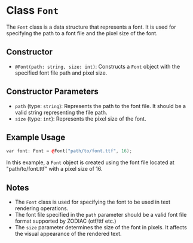 # Class `Font`

The `Font` class is a data structure that represents a font. It is used for specifying the path to a font file and the pixel size of the font.

## Constructor

- `@Font(path: string, size: int)`: Constructs a `Font` object with the specified font file path and pixel size.

## Constructor Parameters

- `path` (type: `string`): Represents the path to the font file. It should be a valid string representing the file path.
- `size` (type: `int`): Represents the pixel size of the font.

## Example Usage

```cpp
var font: Font = @Font("path/to/font.ttf", 16);
```

In this example, a `Font` object is created using the font file located at "path/to/font.ttf" with a pixel size of 16.

## Notes

- The `Font` class is used for specifying the font to be used in text rendering operations.
- The font file specified in the `path` parameter should be a valid font file format supported by ZODIAC (otf/ttf etc.)
- The `size` parameter determines the size of the font in pixels. It affects the visual appearance of the rendered text.
